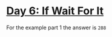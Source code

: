 # [Day 6: If Wait For It](https://adventofcode.com/2023/day/6)

For the example part 1 the answer is `288`